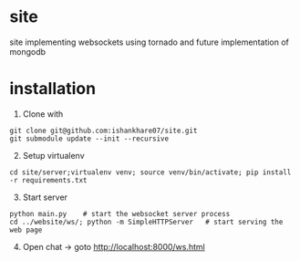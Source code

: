 # site
site implementing websockets using tornado and future implementation of mongodb

# installation
1. Clone with
  ```shell
  git clone git@github.com:ishankhare07/site.git
  git submodule update --init --recursive
  ```

2. Setup virtualenv
  ```shell
  cd site/server;virtualenv venv; source venv/bin/activate; pip install -r requirements.txt
  ```

3. Start server
  ```shell
  python main.py    # start the websocket server process
  cd ../website/ws/; python -m SimpleHTTPServer   # start serving the web page
  ```

4. Open chat -> goto [http://localhost:8000/ws.html](http://localhost:8000/ws.html)
